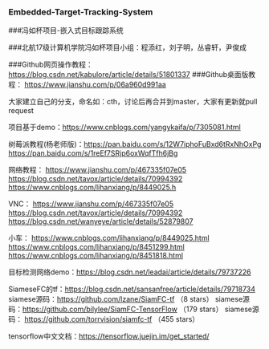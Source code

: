 ### Embedded-Target-Tracking-System
###冯如杯项目-嵌入式目标跟踪系统

###北航17级计算机学院冯如杯项目小组：程添红，刘子明，丛睿轩，尹俊成

###Github网页操作教程：https://blog.csdn.net/kabulore/article/details/51801337
###Github桌面版教程： https://www.jianshu.com/p/06a960d991aa

大家建立自己的分支，命名如：cth，讨论后再合并到master，大家有更新就pull request

项目基于demo：https://www.cnblogs.com/yangykaifa/p/7305081.html

树莓派教程(杨老师版)：https://pan.baidu.com/s/12W7iphoFuBxd6tRxNhOxPg
                    https://pan.baidu.com/s/1reEf7SRjp6oxWqfTfh6jBg

网络教程： https://www.jianshu.com/p/467335f07e05
          https://blog.csdn.net/tavox/article/details/70994392
          https://www.cnblogs.com/lihanxiang/p/8449025.h
          
VNC： https://www.jianshu.com/p/467335f07e05
      https://blog.csdn.net/tavox/article/details/70994392
      https://blog.csdn.net/wanyeye/article/details/52879807
      
小车： https://www.cnblogs.com/lihanxiang/p/8449025.html
      https://www.cnblogs.com/lihanxiang/p/8451299.html
      https://www.cnblogs.com/lihanxiang/p/8451818.html
      

目标检测网络demo：https://blog.csdn.net/leadai/article/details/79737226

SiameseFC的tf：https://blog.csdn.net/sansanfree/article/details/79718734
siamese源码：https://github.com/lzane/SiamFC-tf  （8 stars）
siamese源码：https://github.com/bilylee/SiamFC-TensorFlow  （179 stars）
siamese源码： https://github.com/torrvision/siamfc-tf  （455  stars）

tensorflow中文文档：https://tensorflow.juejin.im/get_started/
